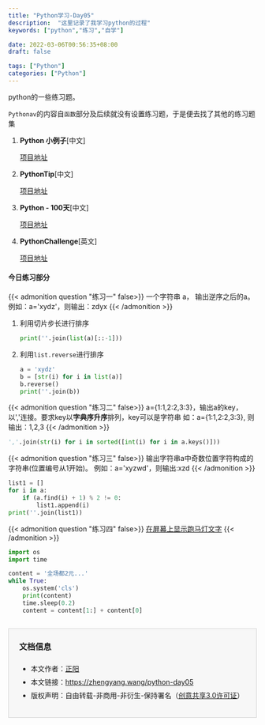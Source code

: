 ```yaml
---
title: "Python学习-Day05"
description:  "这里记录了我学习python的过程"
keywords: ["python","练习","自学"]

date: 2022-03-06T00:56:35+08:00
draft: false

tags: ["Python"]
categories: ["Python"]
---
```


python的一些练习题。

<!--more-->

`Pythonav`的内容自`函数`部分及后续就没有设置练习题，于是便去找了其他的练习题集

1. **Python 小例子**[中文]

   [项目地址](https://github.com/jackzhenguo/python-small-examples)

2. **PythonTip**[中文]

   [项目地址](http://www.pythontip.com/)

3. **Python - 100天**[中文]

   [项目地址](https://github.com/jackfrued/Python-100-Days)

4. **PythonChallenge**[英文]

   [项目地址](http://www.pythonchallenge.com/)



#### 今日练习部分

{{< admonition question "练习一" false>}}
一个字符串 a， 输出逆序之后的a。
例如：a='xydz'，则输出：zdyx
{{< /admonition >}}

1. 利用切片步长进行排序

   ```python
   print(''.join(list(a)[::-1]))
   ```

2. 利用`list.reverse`进行排序

   ```python
   a = 'xydz'
   b = [str(i) for i in list(a)]
   b.reverse()
   print(''.join(b))
   ```

   

{{< admonition question "练习二" false>}}
a={1:1,2:2,3:3}，输出a的key，以','连接。要求key以**字典序升序**排列，key可以是字符串
如：a={1:1,2:2,3:3}, 则输出：1,2,3
{{< /admonition >}}

```python
','.join(str(i) for i in sorted([int(i) for i in a.keys()]))
```



{{< admonition question "练习三" false>}}
输出字符串a中奇数位置字符构成的字符串(位置编号从1开始)。
例如：a='xyzwd'，则输出:xzd
{{< /admonition >}}

```python
list1 = []
for i in a:
    if (a.find(i) + 1) % 2 != 0:
        list1.append(i)
print(''.join(list1))
```



{{< admonition question "练习四" false>}}
[在屏幕上显示跑马灯文字](https://github.com/jackfrued/Python-100-Days/blob/master/Day01-15/07.%E5%AD%97%E7%AC%A6%E4%B8%B2%E5%92%8C%E5%B8%B8%E7%94%A8%E6%95%B0%E6%8D%AE%E7%BB%93%E6%9E%84.md#%E7%BB%83%E4%B9%A01%E5%9C%A8%E5%B1%8F%E5%B9%95%E4%B8%8A%E6%98%BE%E7%A4%BA%E8%B7%91%E9%A9%AC%E7%81%AF%E6%96%87%E5%AD%97)
{{< /admonition >}}

```python
import os
import time

content = '全场都2元...'
while True:
    os.system('cls')
    print(content)
    time.sleep(0.2)
    content = content[1:] + content[0]
```







<div style="margin-top:2em;padding:0 1.5em;border:1px solid #d3d3d3;background-color:#f7f7f7">
    <h3>文档信息</h3>
    <ul style="padding-bottom:1.5em;">
        <li style="padding-top:0.5em;">本文作者：<a href="https://zhengyang.wang/about" target="_blank">正阳</a></li>
        <li style="padding-top:0.5em;">本文链接：<a href="https://zhengyang.wang/python-day05/" target="_blank">https://zhengyang.wang/python-day05</a></li>
        <li style="padding-top:0.5em;">版权声明：自由转载-非商用-非衍生-保持署名（<a href="http://creativecommons.org/licenses/by-nc-nd/3.0/deed.zh" target="_blank">创意共享3.0许可证</a>）</li>
    </ul>
</div>